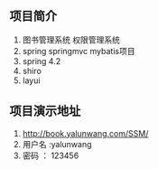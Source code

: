 ## 项目简介
1. 图书管理系统 权限管理系统
1. spring springmvc mybatis项目
2. spring 4.2 
3. shiro 
4. layui
## 项目演示地址
1. http://book.yalunwang.com/SSM/
2. 用户名 :yalunwang
3. 密码 ： 123456


